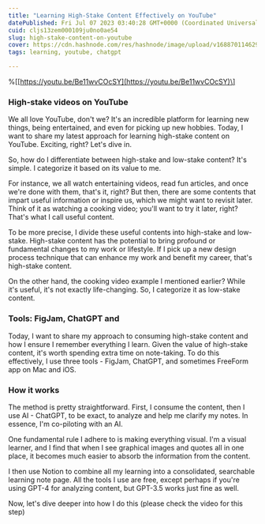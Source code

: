 ```yaml
---
title: "Learning High-Stake Content Effectively on YouTube"
datePublished: Fri Jul 07 2023 03:40:28 GMT+0000 (Coordinated Universal Time)
cuid: cljs13zem000109ju0no0ae54
slug: high-stake-content-on-youtube
cover: https://cdn.hashnode.com/res/hashnode/image/upload/v1688701146294/bc33eb63-96f5-484b-be56-dc9905b10d46.jpeg
tags: learning, youtube, chatgpt

---
```


%\[[https://youtu.be/Be11wvCOcSY](https://youtu.be/Be11wvCOcSY)\]

### High-stake videos on YouTube

We all love YouTube, don't we? It's an incredible platform for learning new things, being entertained, and even for picking up new hobbies. Today, I want to share my latest approach for learning high-stake content on YouTube. Exciting, right? Let's dive in.

So, how do I differentiate between high-stake and low-stake content? It's simple. I categorize it based on its value to me.

For instance, we all watch entertaining videos, read fun articles, and once we're done with them, that's it, right? But then, there are some contents that impart useful information or inspire us, which we might want to revisit later. Think of it as watching a cooking video; you'll want to try it later, right? That's what I call useful content.

To be more precise, I divide these useful contents into high-stake and low-stake. High-stake content has the potential to bring profound or fundamental changes to my work or lifestyle. If I pick up a new design process technique that can enhance my work and benefit my career, that's high-stake content.

On the other hand, the cooking video example I mentioned earlier? While it's useful, it's not exactly life-changing. So, I categorize it as low-stake content.

### Tools: FigJam, ChatGPT and

Today, I want to share my approach to consuming high-stake content and how I ensure I remember everything I learn. Given the value of high-stake content, it's worth spending extra time on note-taking. To do this effectively, I use three tools - FigJam, ChatGPT, and sometimes FreeForm app on Mac and iOS.

### How it works

The method is pretty straightforward. First, I consume the content, then I use AI - ChatGPT, to be exact, to analyze and help me clarify my notes. In essence, I'm co-piloting with an AI.

One fundamental rule I adhere to is making everything visual. I'm a visual learner, and I find that when I see graphical images and quotes all in one place, it becomes much easier to absorb the information from the content.

I then use Notion to combine all my learning into a consolidated, searchable learning note page. All the tools I use are free, except perhaps if you're using GPT-4 for analyzing content, but GPT-3.5 works just fine as well.

Now, let's dive deeper into how I do this (please check the video for this step)